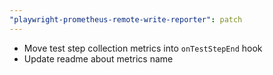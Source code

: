 ```yaml
---
"playwright-prometheus-remote-write-reporter": patch
---
```


- Move test step collection metrics into `onTestStepEnd` hook
- Update readme about metrics name
